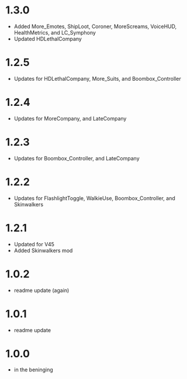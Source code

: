 # 1.3.0
 - Added More_Emotes, ShipLoot, Coroner, MoreScreams, VoiceHUD, HealthMetrics, and LC_Symphony
 - Updated HDLethalCompany

# 1.2.5
- Updates for HDLethalCompany, More_Suits, and Boombox_Controller

# 1.2.4
- Updates for MoreCompany, and LateCompany

# 1.2.3
- Updates for Boombox_Controller, and LateCompany

# 1.2.2
- Updates for FlashlightToggle, WalkieUse, Boombox_Controller, and Skinwalkers

# 1.2.1
- Updated for V45
- Added Skinwalkers mod

# 1.0.2
- readme update (again)

# 1.0.1
- readme update

# 1.0.0
- in the beninging